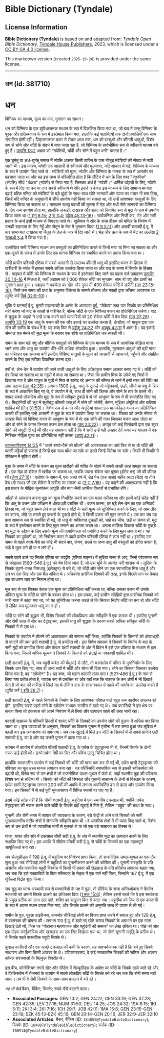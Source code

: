# Bible Dictionary (Tyndale)

## License Information

**Bible Dictionary (Tyndale)** is based on and adapted from: _Tyndale Open Bible Dictionary_, [Tyndale House Publishers](https://tyndaleopenresources.com/), 2023, which is licensed under a [CC BY-SA 4.0 license](https://creativecommons.org/licenses/by-sa/4.0/legalcode.en).

This markdown version (created `2025-10-20`) is provided under the same license.



--------------------------------

## धन (id: 381710)

धन
==

विनिमय का माध्यम, मूल्य का माप, भुगतान का साधन।

धन को विनिमय के एक सुविधाजनक माध्यम के रूप में विकसित किया गया था, जो बाद में वस्तु विनिमय के पूरक और प्रतिस्थापन के रूप में इस्तेमाल किया गया, हालांकि कई शताब्दियों तक दोनों प्रणालियाँ एक साथ संचालित होती रहीं। पितृसत्तात्मक काल से लेकर आज तक, धन को वस्तुओं और कीमती धातुओं, विशेष रूप से सोने और चाँदी के संदर्भ में मापा जाता रहा है, जो विनिमय के सार्वभौमिक रूप से स्वीकार्य माध्यम बने हुए हैं। [उत्पत्ति 13:2](https://ref.ly/Gen13:2) अब्राम को “मवेशियों, चाँदी और सोने में बहुत धनी” बताता है।”

एक घुमंतू या अर्ध\-घुमंतू समाज में संपत्ति अक्सर किसी व्यक्ति के पास मौजूद मवेशियों की संख्या से मापी जाती थी। इस कारण, मवेशी एक आसानी से स्वीकार्य और मूल्यवान, यदि आकार में बड़े, विनिमय के माध्यम के रूप में उपयोग किए जाते थे। मवेशियों को मूल्य, संपत्ति और विनिमय के मानक के रूप में आमतौर पर पहचाना जाता था और यह इस तथ्य से परिलक्षित होता है कि लैटिन में धन के लिए शब्द "*पेकुनिया*" (संपत्ति) सीधे "*पेकस*" (मवेशी) से लिया गया है, जिसका अर्थ है "मवेशी।" धार्मिक उद्देश्यों के लिए, मवेशी के रूप में दिए गए कर या दान सबसे स्वीकार्य थे और इसने न केवल इस माध्यम के लिए सामान्य मान्यता बढ़ाई बल्कि मन्दिर को मवेशियों के बड़े झुंडों के साथ\-साथ छोटे जानवरों और उपज का भंडार भी बना दिया, जिन्हें यदि मन्दिर के अनुष्ठानों में सीधे उपयोग नहीं किया जा सकता था, तो उन्हें आवश्यक वस्तुओं के लिए विनिमय किया जा सकता था। नाशवान खाद्य पदार्थों की तुलना में भेड़ और गधों जैसे जानवरों का विनिमय के लिए कम उपयोग होता था, हालाँकि लकड़ी, दाखरस और शहद को नियमित रूप से मुद्रा के रूप में उपयोग किया जाता था ([1 शमू 8:15](https://ref.ly/1Sam8:15); [2 रा 3:4](https://ref.ly/2Kgs3:4); [यहेज 45:13–16](https://ref.ly/Ezek45:13-Ezek45:16))। सार्वजनिक और निजी कर, भेंट और सभी प्रकार के कर्ज इसी माध्यम से निपटाए जाते थे। सुलैमान ने सोर के राजा हीराम को मन्दिर के निर्माण में उनकी सहायता के लिए गेहूँ और जैतून के तेल में भुगतान किया ([1 रा 5:11](https://ref.ly/1Kgs5:11)) और आठवीं शताब्दी ई.पू. में कर सामान्यतः दाखरस या जैतून के तेल के जार में दिए जाते थे। भेड़ और ऊन के रूप में भेंट का उल्लेख [2 राजाओं 3:4](https://ref.ly/2Kgs3:4) में किया गया है।

उल्लेखित सभी विनिमय साधन उन वस्तुओं का प्रतिनिधित्व करते थे जिन्हें मापा या गिना जा सकता था और एक\-दूसरे के संबंध में उनके लिए एक मानक विनिमय दर स्थापित करने का प्रयास किया गया था।

चाँदी प्राचीन पश्चिमी एशिया में सबसे आसानी से उपलब्ध कीमती धातु थी इसलिए वजन के हिसाब से खरीदारी के संबंध में इसका सबसे अधिक उल्लेख किया जाता था और बाद के समय में सिक्के के हिसाब से। बाइबल में चाँदी को विनिमय के माध्यम के रूप में इस्तेमाल किए जाने का पहला दर्ज उदाहरण [उत्पत्ति 20:14–16](https://ref.ly/Gen20:14-Gen20:16) में मिलता है, जहाँ अब्राहम को 1,000 शेकेल चाँदी का भुगतान, साथ ही पशु और दासों का भुगतान प्राप्त हुआ। अब्राहम ने मकपेला का खेत और गुफा भी 400 शेकेल चाँदी में खरीदी ([उत 23:15–16](https://ref.ly/Gen23:15-Gen23:16)), जिसे उस समय की प्रथा के अनुसार विक्रेता के सामने तौलना और गवाहों द्वारा जाँचना आवश्यक था (पुष्टि करें [यिर्म 32:9–10](https://ref.ly/Jer32:9-Jer32:10))।

चूंकि ये घटनाएँ ई.पू. दूसरी सहस्त्राब्दी के आरंभ के आसपास हुईं, "शेकेल" शब्द उस सिक्के का प्रतिनिधित्व नहीं करेगा जो बाद के कालों से परिचित है, बल्कि चाँदी के एक निश्चित वजन का प्रतिनिधित्व करेगा। बाद में यूसुफ के भाइयों ने उन्हें यात्रा करने वाले व्यापारियों को 20 शेकेल चाँदी में बेच दिया ([उत 37:28](https://ref.ly/Gen37:28))। [उत्पत्ति 33:19](https://ref.ly/Gen33:19) एक धातु के वजन की एक और इकाई का उल्लेख करता है, *केसीता*, जो याकूब द्वारा एक खेत की खरीद के संबंध में है; यह शब्द फिर से [यहोशू 24:32](https://ref.ly/Josh24:32) और [अय्यूब 42:11](https://ref.ly/Job42:11) में आता है। यह इकाई संभवतः एक मेमने की मुद्रा मूल्य के बराबर एक राशि का प्रतिनिधित्व कर सकती थी।

समय के साथ बड़े पशु और भौतिक वस्तुओं को विनिमय के एक माध्यम के रूप में अत्यधिक बोझिल माना जाने लगा और धातु का उपयोग धीरे\-धीरे अधिक लोकप्रिय हुआ। हालांकि, मूल्यवान धातुओं की बड़ी मात्रा का परिवहन एक समस्या बनी इसलिए विशिष्ट धातुओं के मूल्य को आसानी से पहचानने, पहुँचने और संग्रहित करने के लिए एक तरीका विकसित करना पड़ा।

वर्षों से, लेन\-देन में उपयोग की जाने वाली धातुओं के लिए अपेक्षाकृत समान आकार बनाए गए थे। चाँदी को ढेर किया जा सकता था या गठ्ठरों में बांधा जा सकता था। जैसा कि प्राचीन मिस्र के उकेरे गए चित्रों में दिखाया गया है और याकूब के पुत्रों ने मिस्र से खरीद रहे अनाज की कीमत ले जाने में इसी तरह की विधि का लाभ उठाया ([उत 42:35](https://ref.ly/Gen42:35))। लगभग 1500 ई.पू., धातु के टुकड़े जो पट्टिकाओं, छड़ों, जीभों या पशु के सिर के रूप में आकारित किए गए थे, वे उपयोग में थे, साथ ही सोने की डिस्क और सोने के तार के छल्ले भी। शायद सबसे लोकप्रिय और मुद्रा के रूप में स्वीकृत टुकड़े वे थे जो आभूषण के रूप में भी रूपांतरित किए गए थे। मिद्यानियों की लूट में सूचीबद्ध कीमती वस्तुओं में सोने की जंजीरें, कंगन, मुद्रिका अंगूठियां और बालियां शामिल थीं ([गिन 31:50](https://ref.ly/Num31:50))। विशेष रूप से कंगन और अंगूठियां शायद एक मानकीकृत वजन का प्रतिनिधित्व करती थीं इसलिए उन्हें आसानी से मुद्रा के रूप में उपयोग किया जा सकता था। रिबका को उनके मंगेतर से उपहार मिले जो विशिष्ट वजन के आभूषण के रूप में थे: एक सोने की नत्थ जिसका वजन आधा तोला था और दो सोने के कंगन जिनका वजन दस तोला था ([उत 24:22](https://ref.ly/Gen24:22))। अय्यूब को कई रिश्तेदारों द्वारा एक सुंदर सोने की अंगूठी दी गई थी और यह संभावना नहीं है कि वे सभी उन्हें वही उपहार देते अगर यह वास्तव में एक निश्चित मौद्रिक मूल्य का प्रतिनिधित्व नहीं करता ([अय्यू 42:11](https://ref.ly/Job42:11))।

[व्यवस्थाविवरण 14:25](https://ref.ly/Deut14:25) में "अपने रुपये\-पैसे को बाँधने" की आवश्यकता का अर्थ फिर से या तो चाँदी की पतली पट्टियाँ हो सकता है जिन्हें एक साथ बाँधा जा सके या छल्ले जिन्हें पिरोया जा सके। किसी भी स्थिति में परिवहन में सुविधा होगी।

मूसा के समय में चाँदी के वजन का मूल्य खरीदने की शक्ति के संदर्भ में सबसे अच्छी तरह समझा जा सकता है। एक मेढ़ा दो शेकेल में खरीदा जा सकता था, जबकि पचास शेकेल चार बुशल (होमेर भर) जौ की कीमत थी ([लैव्य 27:16](https://ref.ly/Lev27:16))। एलीशा के समय में, एक अच्छे वर्ष में, डेढ़ पेच (एक सआ) महीन आटा (मैदा) या तीन पेच (दो सआ) जौ एक शेकेल में खरीदा जा सकता था ([2 रा 7:16](https://ref.ly/2Kgs7:16))। यह कहने की आवश्यकता नहीं है कि इस प्रकार के मौद्रिक मूल्यांकन आपूर्ति और मांग जैसी आर्थिक विचारों से प्रभावित होंगे।

आँखों से आंकलन करना मुद्रा का मूल्य निर्धारित करने का एक गलत तरीका था और इसमें कोई संदेह नहीं है कि धातु के वजन और परीक्षण में धोखाधड़ी प्रचलित थी। वजन करना, हर बड़े लेन\-देन का एक अनिवार्य हिस्सा था, जो बहुत समय लेने वाला भी था। बाँटों के सही मूल्य को सुनिश्चित करने के लिए, जो आम तौर पर कांस्य, लोहे या तराशे हुए पत्थरों के टुकड़े होते थे, वे किसी प्रकार की मुहर लगाते थे। एक बार जब यह प्रथा सामान्य रूप से स्थापित हो गई, तो धातु के व्यक्तिगत टुकड़ों को, चाहे वह जीभ, छड़ें या कंगन हों, मुद्रा के रूप में इस्तेमाल करने के लिए मुहर लगाने का अगला कदम था। अगला तार्किक विकास चाँदी के टुकड़े पर मुद्रा के उद्देश्य के लिए उसके मूल्य की प्रामाणिकता को प्रमाणित करने के लिए मुहर लगाना था। यह सिक्कों का पूर्ववर्ती था, जो निर्वासन काल से पहले प्राचीन पश्चिमी एशिया में ज्ञात नहीं था। इसलिए उस समय से पहले रुपये\-पैसे का कोई भी संदर्भ बार, कंगन, छल्ले या अन्य धातु की वस्तुओं को इंगित करता है, चाहे वे मुहर लगे हों या न लगे हों।

सबसे पहले ढाले गए सिक्के एशिया का उपद्वीप (एशिया माइनर) में लुदिया राज्य से आए, जिन्हें परंपरागत रूप से क्रोइसस (560–546 ई.पू.) को श्रेय दिया जाता है, जो उस भूमि के अत्यंत धनी शासक थे। लुदिया के सिक्के सुवर्ण\-रजत मिश्रधातु (इलेक्ट्रम) से बने थे, जो चाँदी और सोने का एक स्वाभाविक मिश्र धातु है और उन पर एक सिंह और एक बैल अंकित थे। अधिकांश प्रारंभिक सिक्कों की तरह, इनके पिछले भाग पर केवल एक साधारण छाप का निशान होता था।

मूल रूप से एक सिक्का केवल एक मूल्य का प्रतिनिधित्व नहीं करता था, बल्कि उसका वजन भी उसके अंकित मूल्य के चाँदी या सोने के बराबर होता था। इस प्रकार, कई प्राचीन संदेहियों द्वारा प्रारंभिक सिक्कों को भारी मात्रा में काटा गया था, जो यह सुनिश्चित करना चाहते थे कि सिक्का निर्दोष चाँदी का बना हो और चाँदी से लेपित कम मूल्यवान धातु का न हो।

चाँदी या सोने की शुद्धता भी, विशेष सिक्कों की लोकप्रियता और स्वीकृति में एक कारक थी। इसलिए यूनानी और रोमी काल में सोर का टेट्राड्राच्मा, इसकी धातु की शुद्धता के कारण सबसे अधिक स्वीकृत चाँदी के सिक्कों में से एक था।

सिक्कों के उपयोग ने तौलने की आवश्यकता को समाप्त नहीं किया, क्योंकि सिक्कों के किनारों को धोखाधड़ी से काटने की प्रथा छठी शताब्दी ई.पू. से प्रचलित थी। इस विशेष समस्या ने सिक्कों के निर्माण के बाद के सभी मुद्दों को प्रभावित किया और केवल 18वीं शताब्दी के अंत में ब्रिटेन में इसे एक प्रक्रिया के माध्यम से हल किया गया, जिसमें अधिक मूल्यवान सिक्कों के किनारों को छंटाई या नक्काशी शामिल थी। 

छठी शताब्दी ई.पू. में, जब यहूदी बाबेल की बँधुआई से लौटे, तो यरूशलेम में मन्दिर के पुनर्निर्माण के लिए सिक्के दान किए गए, साथ ही अन्य रूपों में चाँदी और सोना भी दिया गया। सोने का सिक्का जिसका उल्लेख किया गया है, वह "दर्कमोन" है। यह शब्द, जो महान फारसी राजा दारा I (521–486 ई.पू.) के नाम से लिया गया प्रतीत होता है, व्यापक रूप से प्रचलित था और यहाँ तक कि बाइबल के उन अंशों में भी दिखाई देता है जो बाद की तारीख में लिखे गए थे लेकिन दारा के शासनकाल से पहले की अवधि का उल्लेख करते हैं (पुष्टि करें [1 इति 29:7](https://ref.ly/1Chr29:7))।

छठी शताब्दी ई.पू. से पहले सिक्कों के निर्माण के लिए आवश्यक कौशल वाले बहुत कम कारीगर उपलब्ध रहे होंगे, इसलिए सबसे पहले सोने के दर्कमोन संभवतः सरदीस में ढाले गए थे। जब फारसियों ने इस क्षेत्र पर कब्ज़ा किया तो टकसाल को अपने नियंत्रण में ले लिया और उत्पादन पहले की तरह जारी रहा।

फारसी साम्राज्य के पश्चिमी हिस्सों में शायद चाँदी के सिक्कों का उपयोग सोने की तुलना में अधिक बार किया जाता था। कुछ परंपराओं के अनुसार, सिक्कों का विकास यूनान में एजीना में उस समय हुआ जब लुदिया ने पहली बार इस अवधारणा को अपनाया। अब तक खुदाई में मिले इन चाँदी के सिक्कों में से सबसे प्राचीन छठी शताब्दी ई.पू. का है और यह उत्तरी यूनान में ढाला गया था।

वर्तमान में उपयोग में लोकप्रिय पाँचवीं शताब्दी ई.पू. के एथेंस के टेट्राड्राच्मा भी थे, जिनमें सिक्के के दोनों तरफ डाई होती थी। इनमें एथेना देवी का सिर और पवित्र उल्लू चित्रित होता था।

हालाँकि समकालीन उपयोग में कई सिक्कों की चाँदी की मात्रा कम कर दी गई थी, एथेंस वासी टेट्राड्राच्मा की पवित्रता का मूल उच्च मानक लगातार बना रहा। यह परिस्थिति स्वाभाविक रूप से इसकी स्वीकार्यता को बढ़ाती थी, विशेष रूप से उन क्षेत्रों में जो राजनीतिक उथल\-पुथल में फंसे थे, जहाँ स्थानीय मुद्रा की पवित्रता विशेष रूप से संदिग्ध थी। सिक्के की चाँदी की स्थिरता और यूनानी साम्राज्य के तेजी से विस्तार के कारण, एथेंस वासी टेट्राड्राच्मा लगभग 200 वर्षों की अवधि में लगभग अपरिवर्तित ढंग से ढाला और उपयोग किया गया। इन सिक्कों में से कई पूर्वी भूमध्यसागर में विभिन्न स्थानों पर पाए गए हैं।

इसमें कोई संदेह नहीं है कि चौथी शताब्दी ई.पू. यहूदिया में एक स्थानीय टकसाल थी, क्योंकि एथेंस टेट्राड्राच्मा की नकल करने वाले चाँदी के सिक्के वहाँ खुदाई में मिले हैं, लेकिन "यहूद" की कथा के साथ।

यूनानी और रोमी समय में व्यापार की व्यापकता के कारण, बड़े केंद्रों से आने वाले सिक्कों को सभी भूमध्यसागरीय तटीय क्षेत्रों में सेनापति स्वीकृति प्राप्त थी। वे आंतरिक क्षेत्रों में भी पसंद किए जाते थे, विशेष रूप से उन क्षेत्रों में जो व्यापारिक मार्गों से गुजरते थे या जो एक बड़े साम्राज्य का हिस्सा थे।

गाज़ा, याफा और सोर में टकसाल चौथी सदी ई.पू. के अंत में स्थानीय मुद्रा का उत्पादन करने के लिए स्थापित किए गए थे। इस अवधि में सीदोन पाँचवीं सदी ई.पू. से चाँदी के सिक्कों का एक महत्वपूर्ण आपूर्तिकर्ता बना रहा। 

जब सेल्यूसीड्स ने 198 ई.पू. में यहूदिया पर नियंत्रण प्राप्त किया, तो राजनीतिक उथल\-पुथल का एक दौर शुरू हुआ जब सीरियाई लोगों ने यहूदियों का यूनानीकरण करने की कोशिश की। यूनानी संस्कृति के प्रति असंतोष और पारंपरिक यहूदी विश्वास में किसी भी प्रकार की छेड़छाड़ के प्रति प्रतिरोध लगातार बढ़ता गया, जब तक कि इसे मक्काबियों के पिता मत्तित्याह के नेतृत्व में एक मार्ग नहीं मिला, जिन्होंने 167 ई.पू. में एक गुरिल्ला विद्रोह शुरू किया।

जब युद्ध का भाग्य अस्थायी रूप से मक्काबियों के पक्ष में मुड़ा, तो सीरिया के राजा अन्तिओकस ने शिमोन मक्काबी को अपनी सिक्के ढालने का अधिकार दिया ([1 मक 15:6](https://ref.ly/1Macc15:6)), लेकिन इससे पहले कि वे इस स्वतंत्रता के प्रमुख प्रतीक का लाभ उठा पाते, शक्ति का संतुलन फिर से बदल गया। यहूदीया को फिर से एक करदात्री के रूप में अपना स्थान वापस मिल गया, और सिक्के ढालने की अनुमति जल्द ही वापस ले ली गई।

शमौन के पुत्र, यूहन्ना हाइर्केनस, कमजोर सीरियाई लोगों पर विजय प्राप्त करने में सफल हुए और 129 ई.पू. में स्वतंत्रता की घोषणा की। लगभग 110 ई.पू. में ढाले गए छोटे कांस्य सिक्कों के अग्रभाग पर एक माला दिखाई देती थी, जिस पर “योहानान महायाजक और यहूदियों की समाज” का लेख अंकित था। पीछे की ओर एक दोहरा कॉर्नुकोपिया और खसखस का एक सिर दिखाया गया था, जो दोनों यूनानी समृद्धि के प्रतीक थे। ये सिक्के पहले वास्तविक यहूदी सिक्के थे।

कुशल कारीगरों और एक अच्छे टकसाल की कमी के कारण, यह आश्चर्यजनक नहीं है कि बने हुए सिक्के साधारण और बिना किसी आडंबर के थे। परिणामस्वरूप, वे कई समकालीन सिक्कों की जटिल और अक्सर कोमल संरचनाओं के बिल्कुल विपरीत थे।  
  
इस बीच, फोनीशियन नगरों सोर और सीदोन में सेल्यूसीड्स के आदेश पर चाँदी के सिक्के ढाले जाते रहे और वे फिलिस्तीन में रोजमर्रा के उपयोग में सबसे लोकप्रिय चाँदी के सिक्के बने रहे जब तक कि रोमी समय नहीं आया। तब भी वे रोमी सिक्कों के साथ\-साथ प्रचलन में बने रहे।

*यह भी देखें* बैंकर, बैंकिंग; सिक्के; रुपये\-पैसे बदलने वाला।

* **Associated Passages:** GEN 13:2; GEN 24:22; GEN 33:19; GEN 37:28; GEN 42:35; LEV 27:16; NUM 31:50; DEU 14:25; JOS 24:32; 1SA 8:15; 1KI 5:11; 2KI 3:4; 2KI 7:16; 1CH 29:7; JOB 42:11; 1MA 15:6; GEN 23:15–GEN 23:16; EZK 45:13–EZK 45:16; GEN 20:14–GEN 20:16; JER 32:9–JER 32:10
* **Associated Articles:** बैंकर, बैंकिंग (ID: `184859@TyndaleBibleDictionary`); सिक्के (ID: `184887@TyndaleBibleDictionary`); सर्राफ (ID: `180514@TyndaleBibleDictionary`)

